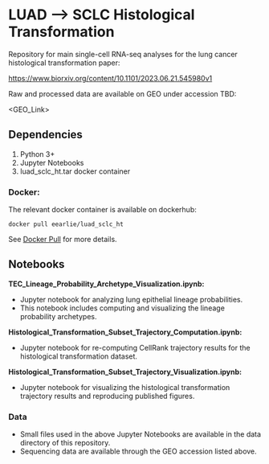 # LUAD --> SCLC Histological Transformation

Repository for main single-cell RNA-seq analyses for the lung cancer histological transformation paper:

https://www.biorxiv.org/content/10.1101/2023.06.21.545980v1

Raw and processed data are available on GEO under accession TBD:

<GEO_Link>

## Dependencies

1. Python 3+
2. Jupyter Notebooks
3. luad_sclc_ht.tar docker container

### Docker:

The relevant docker container is available on dockerhub:

`docker pull eearlie/luad_sclc_ht`

See [Docker Pull](https://docs.docker.com/engine/reference/commandline/pull/) for more details.


## Notebooks

**TEC_Lineage_Probability_Archetype_Visualization.ipynb:**

  * Jupyter notebook for analyzing lung epithelial lineage probabilities.
  * This notebook includes computing and visualizing the lineage probability archetypes.


**Histological_Transformation_Subset_Trajectory_Computation.ipynb:**

  * Jupyter notebook for re-computing CellRank trajectory results for the histological transformation dataset.


**Histological_Transformation_Subset_Trajectory_Visualization.ipynb:**

  * Jupyter notebook for visualizing the histological transformation trajectory results and reproducing published figures.


### Data

  * Small files used in the above Jupyter Notebooks are available in the data directory of this repository.
  * Sequencing data are available through the GEO accession listed above.
